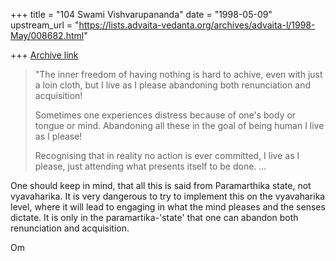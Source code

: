 +++
title = "104 Swami Vishvarupananda"
date = "1998-05-09"
upstream_url = "https://lists.advaita-vedanta.org/archives/advaita-l/1998-May/008682.html"

+++
[Archive link](https://lists.advaita-vedanta.org/archives/advaita-l/1998-May/008682.html)

>"The inner freedom of having nothing is hard to achive, even with just a
>loin cloth, but I live as I please abandoning both renunciation and
>acquisition!
>
>Sometimes one experiences distress because of one's body or tongue or
>mind. Abandoning all these in the goal of being human I live as I
>please!
>
>Recognising that in reality no action is ever committed, I live as I
>please, just attending what presents itself to be done.
...

One should keep in mind, that all this is said from Paramarthika state, not
vyavaharika. It is very dangerous to try to implement this on the
vyavaharika level, where it will lead to engaging in what the mind pleases
and the senses dictate. It is only in the paramartika-'state' that one can
abandon both renunciation and acquisition.

Om

